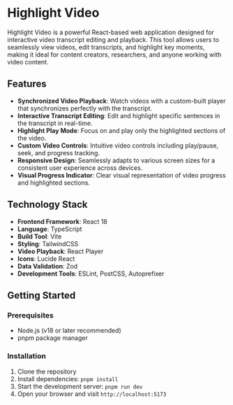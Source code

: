 # Highlight Video

Highlight Video is a powerful React-based web application designed for interactive video transcript editing and playback. This tool allows users to seamlessly view videos, edit transcripts, and highlight key moments, making it ideal for content creators, researchers, and anyone working with video content.

## Features

- **Synchronized Video Playback**: Watch videos with a custom-built player that synchronizes perfectly with the transcript.
- **Interactive Transcript Editing**: Edit and highlight specific sentences in the transcript in real-time.
- **Highlight Play Mode**: Focus on and play only the highlighted sections of the video.
- **Custom Video Controls**: Intuitive video controls including play/pause, seek, and progress tracking.
- **Responsive Design**: Seamlessly adapts to various screen sizes for a consistent user experience across devices.
- **Visual Progress Indicator**: Clear visual representation of video progress and highlighted sections.

## Technology Stack

- **Frontend Framework**: React 18
- **Language**: TypeScript
- **Build Tool**: Vite
- **Styling**: TailwindCSS
- **Video Playback**: React Player
- **Icons**: Lucide React
- **Data Validation**: Zod
- **Development Tools**: ESLint, PostCSS, Autoprefixer

## Getting Started

### Prerequisites

- Node.js (v18 or later recommended)
- pnpm package manager

### Installation

1. Clone the repository
2. Install dependencies: `pnpm install`
3. Start the development server: `pnpm run dev`
4. Open your browser and visit `http://localhost:5173`
